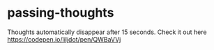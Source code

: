 # passing-thoughts
Thoughts automatically disappear after 15 seconds.
Check it out here https://codepen.io/liljdot/pen/QWBaVVj
